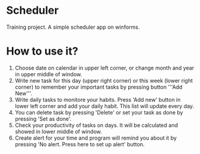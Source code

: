 # Scheduler
Training project. A simple scheduler app on winforms.

# How to use it?
1) Choose date on calendar in upper left corner, or change month and year in upper middle of window.
2) Write new task for this day (upper right corner) or this week (lower right corner) to remember your important tasks by pressing button '''Add New'''.
3) Write daily tasks to monitore your habits. Press 'Add new' button in lower left corner and add your daily habit. This list will update every day.
4) You can delete task by pressing 'Delete' or set your task as done by pressing 'Set as done'.
5) Check your productivity of tasks on days. It will be calculated and showed in lower middle of window.
6) Create alert for your time and program will remind you about it by pressing 'No alert. Press here to set up alert' button.
